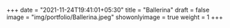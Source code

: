 +++
date = "2021-11-24T19:41:01+05:30"
title = "Ballerina"
draft = false
image = "img/portfolio/Ballerina.jpeg"
showonlyimage = true
weight = 1
+++
